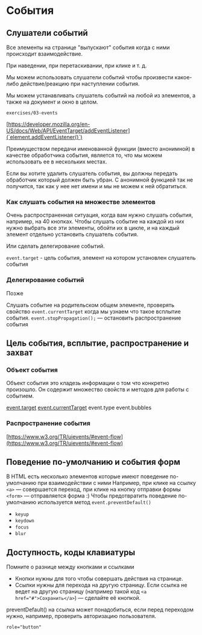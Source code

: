 # События

## Слушатели событий

Все элементы на странице "выпускают" события когда с ними происходит взаимодействие.

При наведении, при перетаскивании, при клике и т. д.

Мы можем использовать слушатели событий чтобы произвести какое-либо действие/реакцию при наступлении события.

Мы можем устанавливать слушатель событий на любой из элементов, а также на документ и окно в целом.

`exercises/03-events`

[https://developer.mozilla.org/en-US/docs/Web/API/EventTarget/addEventListener](`element.addEventListener()`)

Преимуществом передачи именованной функции (вместо анонимной) в качестве обработчика события, является то, что мы можем использовать ее в нескольких местах.

Если вы хотите удалить слушатель события, вы должны передать обработчик который должен быть убран. С анонимной функцией так не получится, так как у нее нет имени и мы не можем к ней обратиться.

### Как слушать события на множестве элементов

Очень распространенная ситуация, когда вам нужно слушать события, например, на 40 кнопках. Чтобы слушать событие на каждой из них нужно выбрать все эти элементы, обойти их в цикле, и на каждый элемент отдельно установить слушатель события.

Или сделать делегирование событий.

`event.target` - цель события, элемент на котором установлен слушатель события

### Делегирование событий

Позже

Слушать событие на родительском общем элементе, проверять свойство `event.currentTarget` когда мы узнаем что такое всплытие события.
`event.stopPropagation();` — остановить распространение события

## Цель события, всплытие, распространение и захват

### Объект события

Объект события это кладезь информации о том что конкретно произошло. Он содержит множество свойств и методов для работы с событием.

[event.target](https://developer.mozilla.org/en-US/docs/Web/API/Event/target)
[event.currentTarget](https://developer.mozilla.org/en-US/docs/Web/API/Event/currentTarget)
event.type
event.bubbles

### Распространение события

[https://www.w3.org/TR/uievents/#event-flow](https://www.w3.org/TR/uievents/#event-flow)

## Поведение по-умолчанию и события форм

В HTML есть несколько элементов которые имеют поведение по-умолчанию при взаимодействии с ними
Например, при клике на ссылку `<a>` — совершается переход, при клике на кнопку отправки формы `<form>` — отправляется форма :)
Чтобы предотвратить поведение по-умолчанию используется метод `event.preventDefault()`

- `keyup`
- `keydown`
- `focus`
- `blur`

## Доступность, коды клавиатуры

Помните о разнице между кнопками и ссылками

- Кнопки нужны для того чтобы совершать действия на странице.
- Ссылки нужны для перехода на другую страницу. Если ссылка не ведет на другую страницу (например такой код `<a href="#">Сохранить</a>`) — сделайте её кнопкой.

preventDefault() на ссылка может понадобиться, если перед переходом нужно, например, проверить авторизацию пользователя.

`role="button"`

